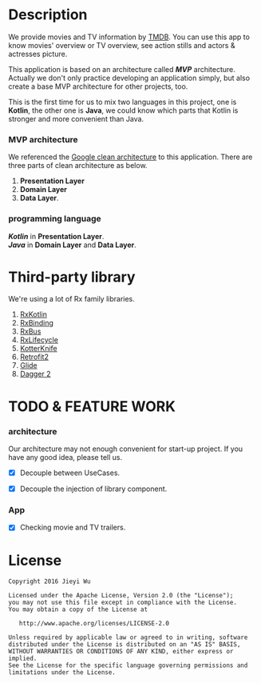 # Description

We provide movies and TV information by [TMDB](https://www.themoviedb.org/?language=en). You can use
this app to know movies' overview or TV overview, see action stills and actors & actresses picture.

This application is based on an architecture called __*MVP*__ architecture. Actually we don't only
practice developing an application simply, but also create a base MVP architecture for other
projects, too.

This is the first time for us to mix two languages in this project, one is __Kotlin__, the other one
is __Java__, we could know which parts that Kotlin is stronger and more convenient than Java.

### MVP architecture
We referenced the
[Google clean architecture](https://github.com/googlesamples/android-architecture/tree/todo-mvp-clean/)
to this application. There are three parts of clean architecture as below.

1. __Presentation Layer__
2. __Domain Layer__
3. __Data Layer__.

### programming language

__*Kotlin*__ in __Presentation Layer__. <br> __*Java*__ in __Domain Layer__ and __Data Layer__.


# Third-party library

We're using a lot of Rx family libraries.

1. [RxKotlin](https://github.com/ReactiveX/RxKotlin)
2. [RxBinding](https://github.com/JakeWharton/RxBinding)
3. [RxBus](https://github.com/AndroidKnife/RxBus)
4. [RxLifecycle](https://github.com/trello/RxLifecycle)
5. [KotterKnife](https://github.com/JakeWharton/kotterknife)
6. [Retrofit2](https://github.com/square/retrofit)
7. [Glide](https://github.com/bumptech/glide)
8. [Dagger 2](https://github.com/google/dagger)


# TODO & FEATURE WORK

### architecture

Our architecture may not enough convenient for start-up project. If you have any good idea, please
tell us.

- [x] Decouple between UseCases.
- [x] Decouple the injection of library component.


### App

- [x] Checking movie and TV trailers.

# License

```
Copyright 2016 Jieyi Wu

Licensed under the Apache License, Version 2.0 (the "License");
you may not use this file except in compliance with the License.
You may obtain a copy of the License at

   http://www.apache.org/licenses/LICENSE-2.0

Unless required by applicable law or agreed to in writing, software
distributed under the License is distributed on an "AS IS" BASIS,
WITHOUT WARRANTIES OR CONDITIONS OF ANY KIND, either express or implied.
See the License for the specific language governing permissions and
limitations under the License.
```

